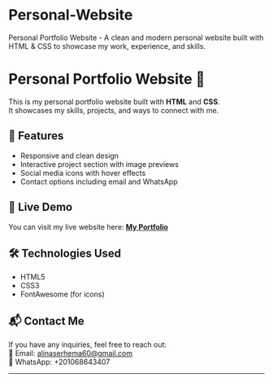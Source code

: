 # Personal-Website
Personal Portfolio Website - A clean and modern personal website built with HTML &amp; CSS to showcase my work, experience, and skills.
# Personal Portfolio Website 🚀  

This is my personal portfolio website built with **HTML** and **CSS**.  
It showcases my skills, projects, and ways to connect with me.  

## 🌟 Features  
- Responsive and clean design  
- Interactive project section with image previews  
- Social media icons with hover effects  
- Contact options including email and WhatsApp  

## 📂 Live Demo  
You can visit my live website here: **[My Portfolio](https://ali-abdelnaser.github.io/Personal-Website/)**  

## 🛠 Technologies Used  
- HTML5  
- CSS3  
- FontAwesome (for icons)  

## 📬 Contact Me  
If you have any inquiries, feel free to reach out:  
📧 Email: alinaserhema60@gmail.com  
📱 WhatsApp: +201068643407

---
